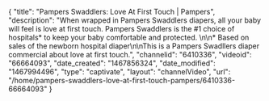 {
    "title": "Pampers Swaddlers: Love At First Touch | Pampers",
    "description": "When wrapped in Pampers Swaddlers diapers, all your baby will feel is love at first touch. Pampers Swaddlers is the #1 choice of hospitals* to keep your baby comfortable and protected. \n\n* Based on sales of the newborn hospital diaper\n\nThis is a Pampers Swadllers diaper commercial about love at first touch.",
    "channelid": "6410336",
    "videoid": "66664093",
    "date_created": "1467856324",
    "date_modified": "1467994496",
    "type": "captivate",
    "layout": "channelVideo",
    "url": "\/home\/pampers-swaddlers-love-at-first-touch-pampers\/6410336-66664093"
}